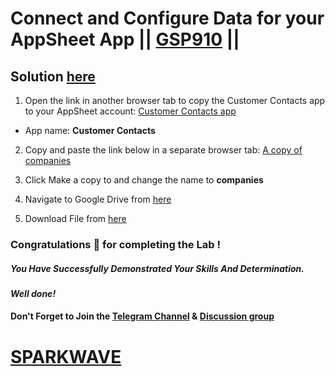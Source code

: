 # Connect and Configure Data for your AppSheet App || [GSP910](https://www.cloudskillsboost.google/focuses/20159?parent=catalog) ||

## Solution [here](https://youtu.be/gqYBjcwQtMo)

1. Open the link in another browser tab to copy the Customer Contacts app to your AppSheet account: [Customer Contacts app](https://www.appsheet.com/Template/AppDef?appName=Lab1-CustomerContacts-3856613)

* App name: **Customer Contacts**

2. Copy and paste the link below in a separate browser tab: [A copy of companies](https://docs.google.com/spreadsheets/d/1fsusJTqRwsURG9GpduXVZE8XXfv9vzq5XXI9jBlcq9M/copy)

3. Click Make a copy to and change the name to **companies**

4. Navigate to Google Drive from [here](https://drive.google.com/)

5. Download File from [here](https://docs.google.com/spreadsheets/d/1t7ppj_RTHYACbkJRINozlyRtqSYYxoAd/export?&format=xlsx)

### Congratulations 🎉 for completing the Lab !

##### *You Have Successfully Demonstrated Your Skills And Determination.*

#### *Well done!*

#### Don't Forget to Join the [Telegram Channel](https://t.me/sparkwave.01) & [Discussion group](https://t.me/sparkwave.01chats)

# [SPARKWAVE](https://www.youtube.com/@sparkwave.01)
